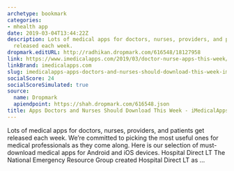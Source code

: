 ```yaml
---
archetype: bookmark
categories:
- mhealth app
date: 2019-03-04T13:44:22Z
description: Lots of medical apps for doctors, nurses, providers, and patients get
  released each week.
dropmark.editURL: http://radhikan.dropmark.com/616548/18127958
link: https://www.imedicalapps.com/2019/03/doctor-nurse-apps-this-week/
linkBrand: imedicalapps.com
slug: imedicalapps-apps-doctors-and-nurses-should-download-this-week-imedicalapps
socialScore: 24
socialScoreSimulated: true
source:
  name: Dropmark
  apiendpoint: https://shah.dropmark.com/616548.json
title: Apps Doctors and Nurses Should Download This Week - iMedicalApps
---
```

Lots of medical apps for doctors, nurses, providers, and patients get released each week. We’re committed to picking the most useful ones for medical professionals as they come along. Here is our selection of must-download medical apps for Android and iOS devices. Hospital Direct LT The National Emergency Resource Group created Hospital Direct LT as …